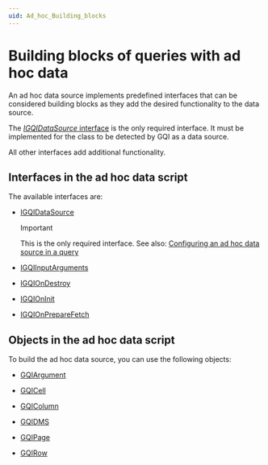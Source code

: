 ```yaml
---
uid: Ad_hoc_Building_blocks
---
```


# Building blocks of queries with ad hoc data

An ad hoc data source implements predefined interfaces that can be considered building blocks as they add the desired functionality to the data source.

The [*IGQIDataSource* interface](xref:GQI_IGQIDataSource) is the only required interface. It must be implemented for the class to be detected by GQI as a data source.

All other interfaces add additional functionality.

## Interfaces in the ad hoc data script

The available interfaces are:

- [IGQIDataSource](xref:GQI_IGQIDataSource)

  > [!IMPORTANT]
  > This is the only required interface. See also: [Configuring an ad hoc data source in a query](xref:Configuring_an_ad_hoc_data_source_in_a_query)

- [IGQIInputArguments](xref:GQI_IGQIInputArguments)

- [IGQIOnDestroy](xref:GQI_IGQIOnDestroy)

- [IGQIOnInit](xref:GQI_IGQIOnInit)

- [IGQIOnPrepareFetch](xref:GQI_IGQIOnPrepareFetch)

## Objects in the ad hoc data script

To build the ad hoc data source, you can use the following objects:

- [GQIArgument](xref:GQI_GQIArgument)

- [GQICell](xref:GQI_GQICell)

- [GQIColumn](xref:GQI_GQIColumn)

- [GQIDMS](xref:GQI_GQIDMS)

- [GQIPage](xref:GQI_GQIPage)

- [GQIRow](xref:GQI_GQIRow)

